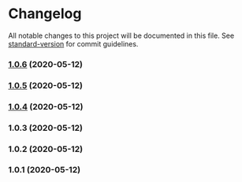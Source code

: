 # Changelog

All notable changes to this project will be documented in this file. See [standard-version](https://github.com/conventional-changelog/standard-version) for commit guidelines.

### [1.0.6](https://github.com/Appleec/test/compare/v1.0.5...v1.0.6) (2020-05-12)

### [1.0.5](https://github.com/Appleec/test/compare/v1.0.4...v1.0.5) (2020-05-12)

### [1.0.4](https://github.com/Appleec/test/compare/v1.0.3...v1.0.4) (2020-05-12)

### 1.0.3 (2020-05-12)

### 1.0.2 (2020-05-12)

### 1.0.1 (2020-05-12)

